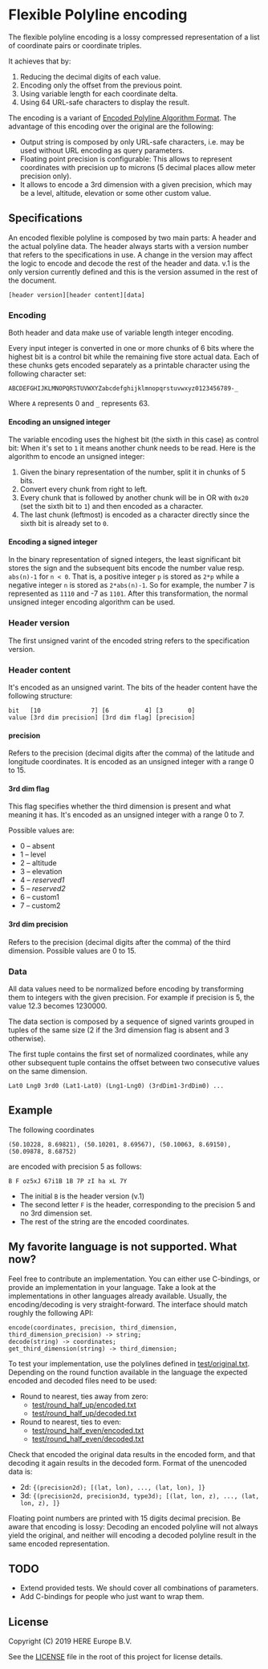 # Flexible Polyline encoding

The flexible polyline encoding is a lossy compressed representation of a list of coordinate pairs or
coordinate triples.

It achieves that by:

1. Reducing the decimal digits of each value.
2. Encoding only the offset from the previous point.
3. Using variable length for each coordinate delta.
4. Using 64 URL-safe characters to display the result.

The encoding is a variant of [Encoded Polyline Algorithm Format]. The advantage of this encoding
over the original are the following:

* Output string is composed by only URL-safe characters, i.e. may be used without URL encoding as 
  query parameters.
* Floating point precision is configurable: This allows to represent coordinates with
  precision up to microns (5 decimal places allow meter precision only).
* It allows to encode a 3rd dimension with a given precision, which may be a level, altitude, 
  elevation or some other custom value.

## Specifications

An encoded flexible polyline is composed by two main parts: A header and the actual polyline data. 
The header always starts with a version number that refers to the specifications in use. A change in 
the version may affect the logic to encode and decode the rest of the header and data. v.1 is the 
only version currently defined and this is the version assumed in the rest of the document.

```[header version][header content][data]```

### Encoding

Both header and data make use of variable length integer encoding.

Every input integer is converted in one or more chunks of 6 bits where the highest bit is a control 
bit while the remaining five store actual data. Each of these chunks gets encoded separately as a 
printable character using the following character set:

```ABCDEFGHIJKLMNOPQRSTUVWXYZabcdefghijklmnopqrstuvwxyz0123456789-_```

Where `A` represents 0  and `_` represents 63.

#### Encoding an unsigned integer

The variable encoding uses the highest bit (the sixth in this case) as control bit: When it's set to 
`1` it means another chunk needs to be read. Here is the algorithm to encode an unsigned integer:

1. Given the binary representation of the number, split it in chunks of 5 bits.
2. Convert every chunk from right to left.
 1. Every chunk that is followed by another chunk will be in OR with `0x20` (set the sixth bit to 
    `1`) and then encoded as a character.
 2. The last chunk (leftmost) is encoded as a character directly since the sixth bit is already set 
    to `0`.

#### Encoding a signed integer

In the binary representation of signed integers, the least significant bit stores the sign and the 
subsequent bits encode the number value resp. `abs(n)-1` for `n < 0`. That is, a positive integer 
`p` is stored as `2*p` while a negative integer `n` is stored as `2*abs(n)-1`. So for example, the 
number 7 is represented as `1110` and -7 as `1101`. After this transformation, the normal unsigned 
integer encoding algorithm can be used.


### Header version

The first unsigned varint of the encoded string refers to the specification version.

### Header content

It's encoded as an unsigned varint. The bits of the header content have the following structure:

```
bit   [10              7] [6          4] [3       0]
value [3rd dim precision] [3rd dim flag] [precision]
```

#### precision

Refers to the precision (decimal digits after the comma) of the latitude and longitude coordinates. 
It is encoded as an unsigned integer with a range 0 to 15.

#### 3rd dim flag

This flag specifies whether the third dimension is present and what meaning it has. It's encoded as 
an unsigned integer with a range 0 to 7.

Possible values are:

  * 0 – absent
  * 1 – level
  * 2 – altitude
  * 3 – elevation
  * 4 – *reserved1*
  * 5 – *reserved2*
  * 6 – custom1
  * 7 – custom2


#### 3rd dim precision

Refers to the precision (decimal digits after the comma) of the third dimension. Possible values are 
0 to 15.

### Data

All data values need to be normalized before encoding by transforming them to integers with the 
given precision. For example if precision is 5, the value 12.3 becomes 1230000.

The data section is composed by a sequence of signed varints grouped in tuples of the same size (2 
if the 3rd dimension flag is absent and 3 otherwise).

The first tuple contains the first set of normalized coordinates, while any other subsequent tuple 
contains the offset between two consecutive values on the same dimension.

```Lat0 Lng0 3rd0 (Lat1-Lat0) (Lng1-Lng0) (3rdDim1-3rdDim0) ...```

## Example

The following coordinates

```
(50.10228, 8.69821), (50.10201, 8.69567), (50.10063, 8.69150), (50.09878, 8.68752)
```

are encoded with precision 5 as follows:

```
B F oz5xJ 67i1B 1B 7P zI ha xL 7Y
```

* The initial `B` is the header version (v.1)
* The second letter `F` is the header, corresponding to the precision 5 and no 3rd dimension set.
* The rest of the string are the encoded coordinates.

## My favorite language is not supported. What now?

Feel free to contribute an implementation. You can either use C-bindings, or
provide an implementation in your language. Take a look at the implementations in other languages
already available. Usually, the encoding/decoding is very straight-forward. The interface should
match roughly the following API:

```
encode(coordinates, precision, third_dimension, third_dimension_precision) -> string;
decode(string) -> coordinates;
get_third_dimension(string) -> third_dimension;
```

To test your implementation, use the polylines defined in [test/original.txt]. Depending on the 
round function available in the language the expected encoded and decoded files need to be used:

* Round to nearest, ties away from zero:
  * [test/round\_half_up/encoded.txt]
  * [test/round\_half_up/decoded.txt]
* Round to nearest, ties to even:
  * [test/round\_half_even/encoded.txt]
  * [test/round\_half_even/decoded.txt]

Check that encoded the original data results in the encoded form, and that decoding it again results 
in the decoded form.
Format of the unencoded data is:

* 2d: `{(precision2d); [(lat, lon), ..., (lat, lon), ]}`
* 3d: `{(precision2d, precision3d, type3d); [(lat, lon, z), ..., (lat, lon, z), ]}`

Floating point numbers are printed with 15 digits decimal precision. Be aware that encoding is 
lossy: Decoding an encoded polyline will not always yield the original, and neither will encoding a 
decoded polyline result in the same encoded representation.

## TODO

* Extend provided tests. We should cover all combinations of parameters.
* Add C-bindings for people who just want to wrap them.

[Encoded Polyline Algorithm Format]: https://developers.google.com/maps/documentation/utilities/polylinealgorithm
[test/original.txt]: test/original.txt
[test/round\_half_up/encoded.txt]: test/round_half_up/encoded.txt
[test/round\_half_up/decoded.txt]: test/round_half_up/decoded.txt
[test/round\_half_even/encoded.txt]: test/round_half_even/encoded.txt
[test/round\_half_even/decoded.txt]: test/round_half_even/decoded.txt

## License

Copyright (C) 2019 HERE Europe B.V.

See the [LICENSE](./LICENSE) file in the root of this project for license details.
